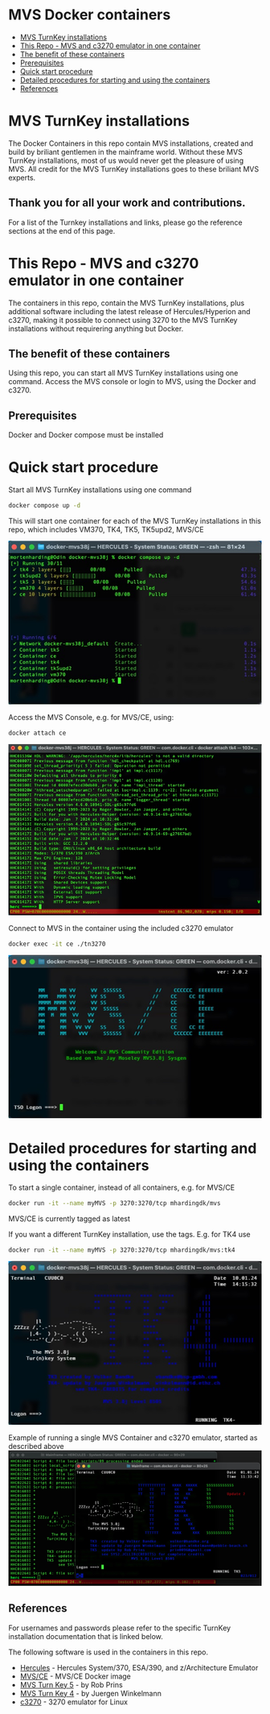 # MVS Docker containers

- [MVS TurnKey installations](#MVS-TurnKey-installations)
- [This Repo - MVS and c3270 emulator in one container](#This-Repo-MVS-and-c3270-emulator-in-one-container)
 - [The benefit of these containers](#The-benefit-of-these-containers)
 - [Prerequisites](#Prerequisites)
- [Quick start procedure](#Quick-start-procedure)
- [Detailed procedures for starting and using the containers](#Detailed-procedures-for-starting-and-using-the-containers)
- [References](#References)

# MVS TurnKey installations

The Docker Containers in this repo contain MVS installations, created and build by 
briliant gentlemen in the mainframe world. Without these MVS TurnKey installations, 
most of us would never get the pleasure of using MVS. 
All credit for the MVS TurnKey installations goes to these briliant MVS experts.

##	Thank you for all your work and contributions.

For a list of the Turnkey installations and links, please go the reference sections
at the end of this page.


# This Repo - MVS and c3270 emulator in one container

The containers in this repo, contain the MVS TurnKey installations, plus 
additional software including the latest release of Hercules/Hyperion and c3270,
making it possible to connect using 3270 to the MVS TurnKey installations without
requirering anything but Docker. 

## The benefit of these containers 

Using this repo, you can start all MVS TurnKey installations using one command.
Access the MVS console or login to MVS, using the Docker and c3270.

## Prerequisites

Docker and Docker compose must be installed

# Quick start procedure

Start all MVS TurnKey installations using one command

```sh
docker compose up -d
```

This will start one container for each of the MVS TurnKey installations in this
repo, which includes VM370, TK4, TK5, TK5upd2, MVS/CE

![docker compose up -d](assets/docker-compose-up.jpeg)
 
Access the MVS Console, e.g. for MVS/CE,  using:

```sh
docker attach ce
```

![hercules console](assets/hercules-console.jpeg)


Connect to MVS in the container using the included c3270 emulator

```sh
docker exec -it ce ./tn3270
```

![MVS/CE logon](assets/mvsce-logon.jpeg)

# Detailed procedures for starting and using the containers

To start a single container, instead of all containers, e.g. for  MVS/CE

```sh
docker run -it --name myMVS -p 3270:3270/tcp mhardingdk/mvs
```

MVS/CE is currently tagged as latest
 
If you want a different TurnKey installation, use the tags. E.g. for TK4 use

```sh
docker run -it --name myMVS -p 3270:3270/tcp mhardingdk/mvs:tk4
```

![TK4 logon](assets/tk4-logon.jpeg)

Example of running a single MVS Container and c3270 emulator, started as described above
![mvs-c3270](assets/mvs-c3270.jpg)

## References

For usernames and passwords please refer to the specific TurnKey installation
documentation that is linked below.

The following software is used in the containers in this repo.
- [Hercules](https://hercules-390.github.io/html/) - Hercules System/370, ESA/390, and z/Architecture Emulator
- [MVS/CE](https://hub.docker.com/r/mainframed767/mvsce) - MVS/CE Docker image
- [MVS Turn Key 5](https://www.prince-webdesign.nl/index.php/software/mvs-3-8j-turnkey-5) - by Rob Prins
- [MVS Turn Key 4](https://wotho.pebble-beach.ch/tk4-) - by Juergen Winkelmann
- [c3270](https://x3270.miraheze.org/wiki/C3270) - 3270 emulator for Linux

